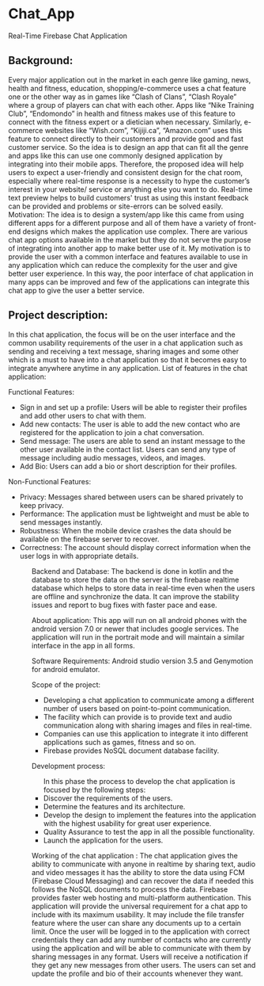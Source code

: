 # Chat_App
Real-Time Firebase Chat Application
<h2>
Background:</h2>
<p>
Every major application out in the market in each genre like gaming, news, health and fitness, education, shopping/e-commerce uses a chat feature one or the other way as in games like “Clash of Clans”, “Clash Royale” where a group of players can chat with each other. Apps like “Nike Training Club”, “Endomondo” in health and fitness makes use of this feature to connect with the fitness expert or a dietician when necessary. Similarly, e-commerce websites like “Wish.com”, “Kijiji.ca”, “Amazon.com” uses this feature to connect directly to their customers and provide good and fast customer service. So the idea is to design an app that can fit all the genre and apps like this can use one commonly designed application by integrating into their mobile apps. Therefore, the proposed idea will help users to expect a user-friendly and consistent design for the chat room, especially where real-time response is a necessity to hype the customer’s interest in your website/ service or anything else you want to do. Real-time text preview helps to build customers' trust as using this instant feedback can be provided and problems or site-errors can be solved easily. 
Motivation: 
The idea is to design a system/app like this came from using different apps for a different purpose and all of them have a variety of front-end designs which makes the application use complex. There are various chat app options available in the market but they do not serve the purpose of integrating into another app to make better use of it. My motivation is to provide the user with a common interface and features available to use in any application which can reduce the complexity for the user and give better user experience. In this way, the poor interface of chat application in many apps can be improved and few of the applications can integrate this chat app to give the user a better service.
</p>

<h2>Project description:</h2>

<p>In this chat application, the focus will be on the user interface and the common usability requirements of the user in a chat application such as sending and receiving a text message, sharing images and some other which is a must to have into a chat application so that it becomes easy to integrate anywhere anytime in any application. 
List of features in the chat application: </P>
<p>
Functional Features:
<ul>
<li> Sign in and set up a profile: Users will be able to register their profiles and add other users to chat with them. 
 </li> <li> Add new contacts: The user is able to add the new contact who are registered for the application to join a chat conversation.</li> 
<li> Send message: The users are able to send an instant message to the other user available in the contact list. Users can send any type of message including audio messages, videos, and images.</li>
 <li> Add Bio: Users can add a bio or short description for their profiles.</li>
</ul>
</P>
<p>
Non-Functional Features:
<ul>
 <li>	Privacy: Messages shared between users can be shared privately to keep privacy.  </li>
 <li>	Performance: The application must be lightweight and must be able to send messages instantly.  </li>
 <li>	Robustness:  When the mobile device crashes the data should be available on the firebase server to recover. </li>
 <li>	Correctness: The account should display correct information when the user logs in with appropriate details.  </li>
 </p>
<ul>
<p> 
Backend and Database:
The backend is done in kotlin and the database to store the data on the server is the firebase realtime database which helps to store data in real-time even when the users are offline and synchronize the data. It can improve the stability issues and report to bug fixes with faster pace and ease.
 </p>
<p>
About application:
This app will run on all android phones with the android version 7.0 or newer that includes google services. The application will run in the portrait mode and will maintain a similar interface in the app in all forms.
</p>
<p>
Software Requirements:
Android studio version 3.5 and Genymotion for android emulator.</p>
<p>
Scope of the project: 
<ul>
 <li>	Developing a chat application to communicate among a different number of users based on point-to-point communication.  </li>
 <li>	The facility which can provide is to provide text and audio communication along with sharing images and files in real-time.  </li>
 <li>	Companies can use this application to integrate it into different applications such as games, fitness and so on.  </li>
 <li>	Firebase provides NoSQL document database facility.  </li>
</ul>
</p>
<p>
Development process:
<ul>
In this phase the process to develop the chat application is focused by the following steps:
 <li>	Discover the requirements of the users. </li>
 <li>	Determine the features and its architecture.  </li>
 <li>	Develop the design to implement the features into the application with the highest usability for great user experience.  </li>
 <li>	Quality Assurance to test the app in all the possible functionality.  </li>
 <li> Launch the application for the users.
</ul>
<p>
Working of the chat application : 
 The chat application gives the ability to communicate with anyone in realtime by sharing text, audio and video messages it has the ability to store the data using FCM  (Firebase Cloud Messaging) and can recover the data if needed this follows the NoSQL documents to process the data. Firebase provides faster web hosting and multi-platform authentication. This application will provide the universal requirement for a chat app to include with its maximum usability. It may include the file transfer feature where the user can share any documents up to a certain limit. Once the user will be logged in to the application with correct credentials they can add any number of contacts who are currently using the application and will be able to communicate with them by sharing messages in any format. Users will receive a notification if they get any new messages from other users. The users can set and update the profile and bio of their accounts whenever they want. 
</p>

